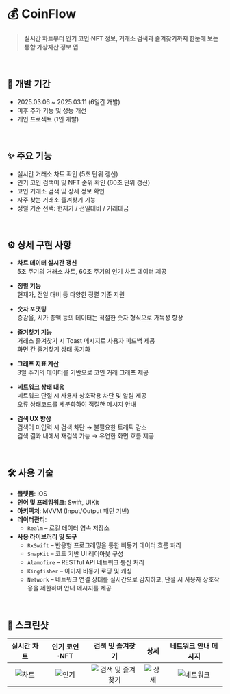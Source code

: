 # 💰 CoinFlow

> **실시간 차트부터 인기 코인·NFT 정보, 거래소 검색과 즐겨찾기까지 한눈에 보는 통합 가상자산 정보 앱**

<br>

## 📆 개발 기간

- 2025.03.06 ~ 2025.03.11 (6일간 개발)  
- 이후 추가 기능 및 성능 개선
- 개인 프로젝트 (1인 개발)

<br>

## ✨ 주요 기능

- 실시간 거래소 차트 확인 (5초 단위 갱신)
- 인기 코인 검색어 및 NFT 순위 확인 (60초 단위 갱신)
- 코인 거래소 검색 및 상세 정보 확인
- 자주 찾는 거래소 즐겨찾기 기능
- 정렬 기준 선택: 현재가 / 전일대비 / 거래대금

<br>

## ⚙️ 상세 구현 사항

- **차트 데이터 실시간 갱신**  
  5초 주기의 거래소 차트, 60초 주기의 인기 차트 데이터 제공

- **정렬 기능**  
  현재가, 전일 대비 등 다양한 정렬 기준 지원

- **숫자 포맷팅**  
  증감율, 시가 총액 등의 데이터는 적절한 숫자 형식으로 가독성 향상

- **즐겨찾기 기능**  
  거래소 즐겨찾기 시 Toast 메시지로 사용자 피드백 제공  
  화면 간 즐겨찾기 상태 동기화

- **그래프 지표 계산**  
  3일 주기의 데이터를 기반으로 코인 거래 그래프 제공

- **네트워크 상태 대응**  
  네트워크 단절 시 사용자 상호작용 차단 및 알림 제공  
  오류 상태코드를 세분화하여 적절한 메시지 안내

- **검색 UX 향상**  
  검색어 미입력 시 검색 차단 → 불필요한 트래픽 감소  
  검색 결과 내에서 재검색 가능 → 유연한 화면 흐름 제공

<br>

## 🛠 사용 기술

- **플랫폼**: iOS
- **언어 및 프레임워크**: Swift, UIKit
- **아키텍처**: MVVM (Input/Output 패턴 기반)
- **데이터관리**:
  - `Realm` – 로컬 데이터 영속 저장소
- **사용 라이브러리 및 도구**
  - `RxSwift` – 반응형 프로그래밍을 통한 비동기 데이터 흐름 처리
  - `SnapKit` – 코드 기반 UI 레이아웃 구성
  - `Alamofire` – RESTful API 네트워크 통신 처리
  - `Kingfisher` – 이미지 비동기 로딩 및 캐싱
  - `Network` – 네트워크 연결 상태를 실시간으로 감지하고, 단절 시 사용자 상호작용을 제한하며 안내 메시지를 제공
    
<br>

## 📸 스크린샷

| 실시간 차트 | 인기 코인·NFT | 검색 및 즐겨찾기 | 상세 | 네트워크 안내 메시지 |
|:--:|:--:|:--:|:--:|:--:|
| ![차트](https://github.com/user-attachments/assets/df76cf36-57da-47de-b0e1-dfb2e8a6681a) | ![인기](https://github.com/user-attachments/assets/eb727141-6b27-4ec2-afa0-dcc4812e45ce) | ![검색 및 즐겨찾기](https://github.com/user-attachments/assets/994a8d45-326c-4cff-954b-c837fe0b7a6a) | ![상세](https://github.com/user-attachments/assets/e11ba6ae-fb9a-4213-8b44-3745911ea74e) | ![네트워크](https://github.com/user-attachments/assets/81687130-a1ac-44bc-a38f-decb2e23f9ad) |





<br>
